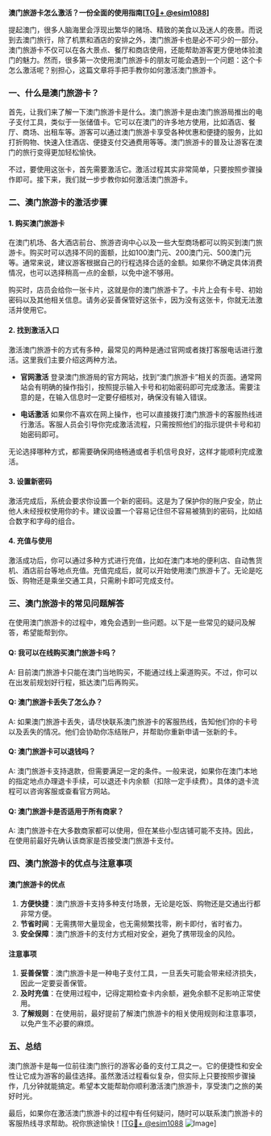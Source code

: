 **澳门旅游卡怎么激活？一份全面的使用指南[[TG💪+ @esim1088](https://t.me/s/esim1088)]**

提起澳门，很多人脑海里会浮现出繁华的赌场、精致的美食以及迷人的夜景。而说到去澳门旅行，除了机票和酒店的安排之外，澳门旅游卡也是必不可少的一部分。澳门旅游卡不仅可以在各大景点、餐厅和商店使用，还能帮助游客更方便地体验澳门的魅力。然而，很多第一次使用澳门旅游卡的朋友可能会遇到一个问题：这个卡怎么激活呢？别担心，这篇文章将手把手教你如何激活澳门旅游卡。

### 一、什么是澳门旅游卡？

首先，让我们来了解一下澳门旅游卡是什么。澳门旅游卡是由澳门旅游局推出的电子支付工具，类似于一张储值卡。它可以在澳门的许多地方使用，比如酒店、餐厅、商场、出租车等。游客可以通过澳门旅游卡享受各种优惠和便捷的服务，比如打折购物、快速入住酒店、便捷支付交通费用等等。澳门旅游卡的普及让游客在澳门的旅行变得更加轻松愉快。

不过，要使用这张卡，首先需要激活它。激活过程其实非常简单，只要按照步骤操作即可。接下来，我们就一步步教你如何激活澳门旅游卡。

### 二、澳门旅游卡的激活步骤

#### 1. 购买澳门旅游卡

在澳门机场、各大酒店前台、旅游咨询中心以及一些大型商场都可以购买到澳门旅游卡。购买时可以选择不同的面额，比如100澳门元、200澳门元、500澳门元等。通常来说，建议游客根据自己的行程选择合适的金额。如果你不确定具体消费情况，也可以选择稍高一点的金额，以免中途不够用。

购买时，店员会给你一张卡片，这就是你的澳门旅游卡了。卡片上会有卡号、初始密码以及其他相关信息。请务必妥善保管好这张卡，因为没有这张卡，你就无法激活并使用它。

#### 2. 找到激活入口

激活澳门旅游卡的方式有多种，最常见的两种是通过官网或者拨打客服电话进行激活。这里我们主要介绍这两种方法。

- **官网激活**
  登录澳门旅游局的官方网站，找到“澳门旅游卡”相关的页面。通常网站会有明确的操作指引，按照提示输入卡号和初始密码即可完成激活。需要注意的是，在输入信息时一定要仔细核对，确保没有输入错误。

- **电话激活**
  如果你不喜欢在网上操作，也可以直接拨打澳门旅游卡的客服热线进行激活。客服人员会引导你完成激活流程，只需按照他们的指示提供卡号和初始密码即可。

无论选择哪种方式，都需要确保网络畅通或者手机信号良好，这样才能顺利完成激活。

#### 3. 设置新密码

激活完成后，系统会要求你设置一个新的密码。这是为了保护你的账户安全，防止他人未经授权使用你的卡。建议设置一个容易记住但不容易被猜到的密码，比如结合数字和字母的组合。

#### 4. 充值与使用

激活成功后，你可以通过多种方式进行充值，比如在澳门本地的便利店、自动售货机、酒店前台等地点充值。充值完成后，就可以开始使用澳门旅游卡了。无论是吃饭、购物还是乘坐交通工具，只需刷卡即可完成支付。

### 三、澳门旅游卡的常见问题解答

在使用澳门旅游卡的过程中，难免会遇到一些问题。以下是一些常见的疑问及解答，希望能帮到你。

#### Q: 我可以在线购买澳门旅游卡吗？
A: 目前澳门旅游卡只能在澳门当地购买，不能通过线上渠道购买。不过，你可以在出发前规划好行程，抵达澳门后再购买。

#### Q: 澳门旅游卡丢失了怎么办？
A: 如果澳门旅游卡丢失，请尽快联系澳门旅游卡的客服热线，告知他们你的卡号以及丢失的情况。他们会协助你冻结账户，并帮助你重新申请一张新的卡。

#### Q: 澳门旅游卡可以退钱吗？
A: 澳门旅游卡支持退款，但需要满足一定的条件。一般来说，如果你在澳门本地的指定地点办理退卡手续，可以退还卡内余额（扣除一定手续费）。具体的退卡流程可以咨询客服或查看官方网站。

#### Q: 澳门旅游卡是否适用于所有商家？
A: 澳门旅游卡在大多数商家都可以使用，但在某些小型店铺可能不支持。因此，在使用前最好先确认该商家是否接受澳门旅游卡支付。

### 四、澳门旅游卡的优点与注意事项

#### 澳门旅游卡的优点

1. **方便快捷**：澳门旅游卡支持多种支付场景，无论是吃饭、购物还是交通出行都非常方便。
2. **节省时间**：无需携带大量现金，也无需频繁找零，刷卡即付，省时省力。
3. **安全保障**：澳门旅游卡的支付方式相对安全，避免了携带现金的风险。

#### 注意事项

1. **妥善保管**：澳门旅游卡是一种电子支付工具，一旦丢失可能会带来经济损失，因此一定要妥善保管。
2. **及时充值**：在使用过程中，记得定期检查卡内余额，避免余额不足影响正常使用。
3. **了解规则**：在使用前，最好提前了解澳门旅游卡的相关使用规则和注意事项，以免产生不必要的麻烦。

### 五、总结

澳门旅游卡是每一位前往澳门旅行的游客必备的支付工具之一。它的便捷性和安全性让它成为游客的最佳选择。虽然激活过程看似复杂，但实际上只要按照步骤操作，几分钟就能搞定。希望本文能帮助你顺利激活澳门旅游卡，享受澳门之旅的美好时光。

最后，如果你在激活澳门旅游卡的过程中有任何疑问，随时可以联系澳门旅游卡的客服热线寻求帮助。祝你旅途愉快！[[TG💪+ @esim1088](https://t.me/s/esim1088) ![Image](https://i.postimg.cc/4NQfJmqS/Snipaste-2025-05-13-00-14-12.png)]